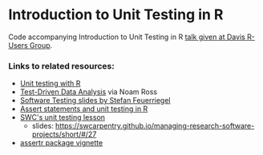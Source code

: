 # Introduction to Unit Testing in R

Code accompanying Introduction to Unit Testing in R [talk given at Davis R-Users Group](https://www.youtube.com/watch?time_continue=7&v=8G6bBum3O9A).

### Links to related resources:

 - [Unit testing with R](https://www.r-bloggers.com/unit-testing-with-r/)
 - [Test-Driven Data Analysis](http://www.tdda.info/) via Noam Ross
 - [Software Testing slides by Stefan Feuerriegel](http://www.is.uni-freiburg.de/ressourcen/algorithm-design-and-software-engineering-oeffentlicher-zugriff/11_softwaretesting.pdf)
 - [Assert statements and unit testing in R](https://www.youtube.com/watch?v=S1xYrEpEoJs)
 - [SWC's unit testing lesson](http://nicercode.github.io/2014-02-13-UNSW/lessons/45-testing/)
   * slides: https://swcarpentry.github.io/managing-research-software-projects/short/#/27
 - [assertr package vignette](https://cran.r-project.org/web/packages/assertr/vignettes/assertr.html)
 
 
